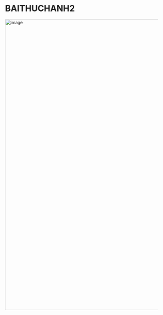 # BAITHUCHANH2
<img width="960" alt="image" src="https://github.com/user-attachments/assets/58c5ec83-9cdc-4224-bf0d-1d952ca7b6ed" />
